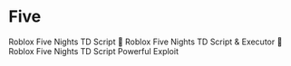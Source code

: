 # Five
Roblox Five Nights TD Script 🚀 Roblox Five Nights TD Script &amp; Executor 🚀 Roblox Five Nights TD Script Powerful Exploit

